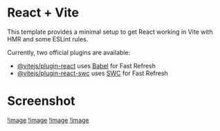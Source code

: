 # React + Vite

This template provides a minimal setup to get React working in Vite with HMR and some ESLint rules.

Currently, two official plugins are available:

- [@vitejs/plugin-react](https://github.com/vitejs/vite-plugin-react/blob/main/packages/plugin-react/README.md) uses [Babel](https://babeljs.io/) for Fast Refresh
- [@vitejs/plugin-react-swc](https://github.com/vitejs/vite-plugin-react-swc) uses [SWC](https://swc.rs/) for Fast Refresh

# Screenshot
[!image](https://github.com/bigBytess/assginment/blob/main/image.png)
[!image](https://github.com/bigBytess/assginment/blob/main/image(1).png)
[!image](https://github.com/bigBytess/assginment/blob/main/image(2).png)
[!image](https://github.com/bigBytess/assginment/blob/main/image(3).png)
